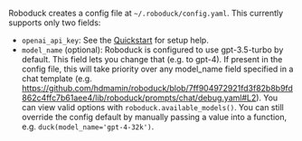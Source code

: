Roboduck creates a config file at `~/.roboduck/config.yaml`. This currently supports only two fields:  
- `openai_api_key`: See the [Quickstart](https://hdmamin.github.io/roboduck/) for setup help.    
- `model_name` (optional): Roboduck is configured to use gpt-3.5-turbo by default. This field lets you change that (e.g. to gpt-4). If present in the config file, this will take priority over any model_name field specified in a chat template (e.g. https://github.com/hdmamin/roboduck/blob/7ff904972921fd3f82b8b9fd862c4ffc7b61aee4/lib/roboduck/prompts/chat/debug.yaml#L2). You can view valid options with `roboduck.available_models()`. You can still override the config default by manually passing a value into a function, e.g. `duck(model_name='gpt-4-32k')`.
